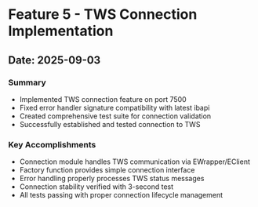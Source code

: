# Feature 5 - TWS Connection Implementation

## Date: 2025-09-03

### Summary
- Implemented TWS connection feature on port 7500
- Fixed error handler signature compatibility with latest ibapi
- Created comprehensive test suite for connection validation
- Successfully established and tested connection to TWS

### Key Accomplishments
- Connection module handles TWS communication via EWrapper/EClient
- Factory function provides simple connection interface
- Error handling properly processes TWS status messages
- Connection stability verified with 3-second test
- All tests passing with proper connection lifecycle management